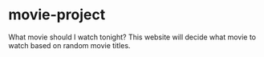 # movie-project
What movie should I watch tonight?
This website will decide what movie to watch based on random movie titles.
